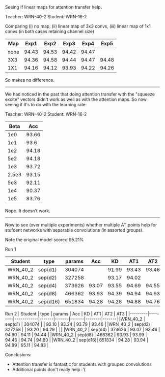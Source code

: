 Seeing if linear maps for attention transfer help.

Teacher: WRN-40-2
Student: WRN-16-2

Comparing (i) no map, (ii) linear map of 3x3 convs, (iii) linear map of 1x1 convs (in both cases retaining channel size)

| Map   | Exp1  | Exp2  | Exp3  | Exp4  | Exp5  |
|-------|-------|-------|-------|-------|-------|
| none  | 94.43 | 94.53 | 94.42 | 94.47 |       |
| 3X3   | 94.36 | 94.58 | 94.44 | 94.47 | 94.48 |
| 1X1   | 94.16 | 94.12 | 93.93 | 94.22 | 94.26 |

So makes no difference.

--------------------------------------------

We had noticed in the past that doing attention transfer with the "squeeze excite" vectors didn't work as well as with the attention maps. So now seeing if it's to do with the learning rate:

Teacher: WRN-40-2
Student: WRN-16-2

| Beta | Acc   |
|------|-------|
| 1e0  | 93.66 |  
| 1e1  | 93.6  |
| 1e2  | 94.18 |
| 5e2  | 94.18 |
| 1e3  | 93.72 |
| 2.5e3| 93.15 |
| 5e3  | 92.11 |
| 1e4  | 90.37 |
| 1e5  | 83.76 |

Nope. It doesn't work.

--------------------------------------------

Now to see (over multiple experiments) whether multiple AT points help for stufdent networks with separable convolutions (in assorted groups).

Note the original model scored 95.21%

Run 1

| Student | type    | params     | Acc   | KD    | AT1   | AT2    | AT3   |
|---------|---------|------------|-------|-------|-------|--------|-------|
|WRN_40_2 | sep(d1) |   304074   |       | 91.99 | 93.43 | 93.46  | 93.56 |
|WRN_40_2 | sep(d2) |   327258   |       | 93.17 | 94.02 |        |       |
|WRN_40_2 | sep(d4) |   373626   | 93.07 | 93.55 | 94.69 | 94.55  | 94.59 |
|WRN_40_2 | sep(d8) |   466362   | 93.93 | 94.39 | 94.94 | 94.93  | 94.64 |
|WRN_40_2 | sep(d16)|   651834   | 94.28 | 94.28 | 94.88 | 94.76  | 94.74 |

Run 2
| Student | type    | params     | Acc   | KD    | AT1   | AT2    | AT3   |
|---------|---------|------------|-------|-------|-------|--------|-------|
|WRN_40_2 | sep(d1) |   304074   |       | 92.10 | 93.24 | 93.79  | 93.46 |
|WRN_40_2 | sep(d2) |   327258   |       | 93.20 | 94.29 |        |       |
|WRN_40_2 | sep(d4) |   373626   | 93.07 | 93.46 | 94.60 | 94.11  | 94.44 |
|WRN_40_2 | sep(d8) |   466362   | 93.93 | 93.99 | 94.46 | 94.74  | 94.80 |
|WRN_40_2 | sep(d16)|   651834   | 94.28 | 93.94 | 94.89 | 95.11  | 94.83 |


Conclusions:
- Attention transfer is fantastic for students with grouped convolutions
- Additional points don't really help :'(

